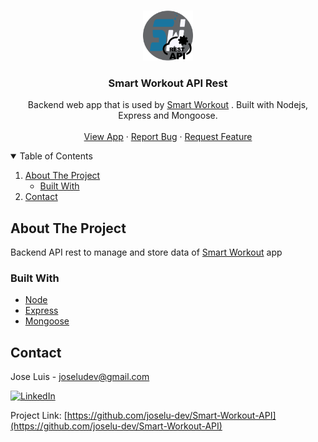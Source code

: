<!-- PROJECT LOGO -->
<br />
<p align="center">
  <a href="https://github.com/JoseLu-Dev/Smart-Workout-API">
    <img src="resources/logo.svg" alt="Logo" width="80" height="80">
  </a>

  <h3 align="center">Smart Workout API Rest</h3>

  <p align="center">
    Backend web app that is used by 
    <a href="https://github.com/JoseLu-Dev/Smart-Workout">Smart Workout</a>
    . Built with Nodejs, Express and Mongoose.
    <br />
    <br />
    <a href="https://joselu-dev.github.io/Smart-Workout/#/">View App</a>
    ·
    <a href="https://github.com/JoseLu-Dev/Smart-Workout-API/issues">Report Bug</a>
    ·
    <a href="https://github.com/JoseLu-Dev/Smart-Workout-API/issues">Request Feature</a>
  </p>
</p>


<!-- TABLE OF CONTENTS -->
<details open="open">
  <summary>Table of Contents</summary>
  <ol>
    <li>
      <a href="#about-the-project">About The Project</a>
      <ul>
        <li><a href="#built-with">Built With</a></li>
      </ul>
    </li>
    <li><a href="#contact">Contact</a></li>
  </ol>
</details>


<!-- ABOUT THE PROJECT -->
## About The Project

Backend API rest to manage and store data of [Smart Workout](https://github.com/JoseLu-Dev/Smart-Workout) app

### Built With

* [Node](https://nodejs.org/)
* [Express](https://expressjs.com/)
* [Mongoose](https://mongoosejs.com/)

<!-- CONTACT -->
## Contact

Jose Luis - joseludev@gmail.com 

[![LinkedIn][linkedin-shield]][linkedin-url]

Project Link: [https://github.com/joselu-dev/Smart-Workout-API](https://github.com/joselu-dev/Smart-Workout-API)


[linkedin-shield]: https://img.shields.io/badge/-LinkedIn-black.svg?style=for-the-badge&logo=linkedin&colorB=555
[linkedin-url]: https://es.linkedin.com/in/jose-luis-alfaro-carretero-0a5912208/es
